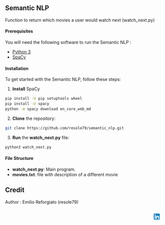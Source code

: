 ## Semantic NLP   

Function to return which movies a user would watch next (watch_next.py)   

#### Prerequisites
You will need the following software to run the Semantic NLP :
 - [Python 3](https://www.python.org/downloads/)
 - [SpaCy](https://spacy.io/)

#### Installation
To get started with the Semantic NLP, follow these steps:


1. **Install** SpaCy
```sh
pip install -U pip setuptools wheel
pip install -U spacy
python -m spacy download en_core_web_md
```

2. **Clone** the repository:

```sh
git clone https://github.com/resole79/semantic_nlp.git
```

3. **Run** the **watch_next.py** file:

```sh
python3 watch_next.py
```

#### File Structure   
 - **watch_next.py**: Main program.
 - **movies.txt**: file with description of a different movie


## **Credit**

Author : Emilio Reforgiato (resole79)

##
<p align="right"><a href="https://www.linkedin.com/in/emilio-reforgiato/" target=”_blank” ><img src="./image/in_logo.png" /></a></p>
